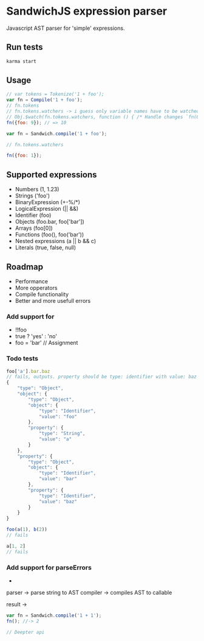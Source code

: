 # SandwichJS expression parser

Javascript AST parser for 'simple' expressions.

## Run tests

~~~bash
karma start
~~~

## Usage

~~~js
// var tokens = Tokenize('1 + foo');
var fn = Compile('1 + foo');
// fn.tokens
// fn.tokens.watchers -> i guess only variable names have to be watched
// Obj.$watch(fn.tokens.watchers, function () { /* Handle changes `fn(Obj)` */ })
fn({foo: 9}); // => 10

var fn = Sandwich.compile('1 + foo');

// fn.tokens.watchers

fn({foo: 1});
~~~

## Supported expressions

* Numbers (1, 1.23)
* Strings ('foo')
* BinaryExpression (+-%/*)
* LogicalExpression (|| &&)
* Identifier (foo)
* Objects (foo.bar, foo['bar'])
* Arrays (foo[0])
* Functions (foo(), foo('bar'))
* Nested expressions (a || b && c)
* Literals (true, false, null)

## Roadmap

* Performance
* More opperators
* Compile functionality
* Better and more usefull errors

### Add support for

* !!foo
* true ? 'yes' : 'no'
* foo = 'bar' // Assignment

### Todo tests

```js
foo['a'].bar.baz
// fails, outputs. property should be type: identifier with value: baz
{
	"type": "Object",
	"object": {
		"type": "Object",
		"object": {
			"type": "Identifier",
			"value": "foo"
		},
		"property": {
			"type": "String",
			"value": "a"
		}
	},
	"property": {
		"type": "Object",
		"object": {
			"type": "Identifier",
			"value": "bar"
		},
		"property": {
			"type": "Identifier",
			"value": "baz"
		}
	}
}

foo(a(1), b(2))
// fails

a[1, 2]
// fails
```

### Add support for parseErrors

*








parser -> parse string to AST
compiler -> compiles AST to callable

result -> 
```js
var fn = Sandwich.compile('1 + 1');
fn(); //-> 2

// Deepter api
```
